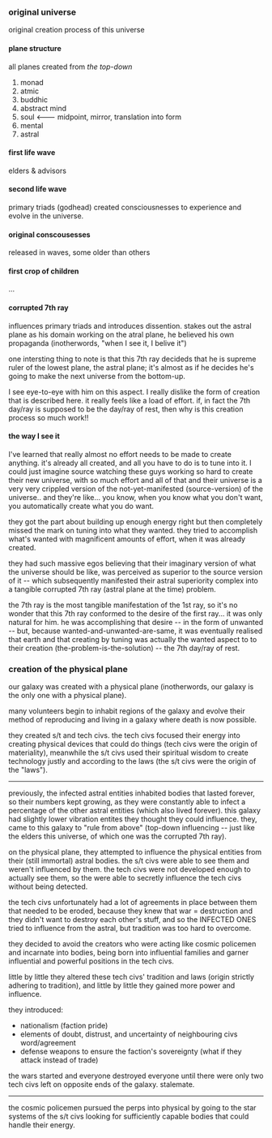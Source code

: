 ### original universe

original creation process of this universe

#### plane structure

all planes created from *the top-down*

1. monad
2. atmic
3. buddhic
4. abstract mind
5. soul        <--- midpoint, mirror, translation into form
6. mental
7. astral


#### first life wave

elders & advisors

#### second life wave

primary triads (godhead) created consciousnesses to experience and evolve in the universe.

#### original conscousesses

released in waves, some older than others

#### first crop of children

...

#### corrupted 7th ray

influences primary triads and introduces dissention.
stakes out the astral plane as his domain
working on the atral plane, he believed his own propaganda (inotherwords, "when I see it, I belive it")

one intersting thing to note is that this 7th ray decideds that he is supreme ruler of the lowest plane, the astral plane; it's almost as if he decides he's going to make the next universe from the bottom-up.

I see eye-to-eye with him on this aspect. I really dislike the form of creation that is described here. it really feels like a load of effort. if, in fact the 7th day/ray is supposed to be the day/ray of rest, then why is this creation process so much work!!

#### the way I see it

I've learned that really almost no effort needs to be made to create anything. it's already all created, and all you have to do is to tune into it. I could just imagine source watching these guys working so hard to create their new universe, with so much effort and all of that and their universe is a very very crippled version of the not-yet-manifested (source-version) of the universe.. and they're like... you know, when you know what you don't want, you automatically create what you do want.

they got the part about building up enough energy right but then completely missed the mark on tuning into what they wanted. they tried to accomplish what's wanted with magnificent amounts of effort, when it was already created.

they had such massive egos believing that their imaginary version of what the universe should be like, was perceived as superior to the source version of it -- which subsequently manifested their astral superiority complex into a tangible corrupted 7th ray (astral plane at the time) problem.

the 7th ray is the most tangible manifestation of the 1st ray, so it's no wonder that this 7th ray conformed to the desire of the first ray... it was only natural for him. he was accomplishing that desire -- in the form of unwanted -- but, because wanted-and-unwanted-are-same, it was eventually realised that earth and that creating by tuning was actually the wanted aspect to to their creation (the-problem-is-the-solution) -- the 7th day/ray of rest.

### creation of the physical plane

our galaxy was created with a physical plane (inotherwords, our galaxy is the only one with a physical plane).

many volunteers begin to inhabit regions of the galaxy and evolve their method of reproducing and living in a galaxy where death is now possible.

they created s/t and tech civs. the tech civs focused their energy into creating physical devices that could do things (tech civs were the origin of materiality), meanwhile the s/t civs used their spiritual wisdom to create technology justly and according to the laws (the s/t civs were the origin of the "laws").

---

previously, the infected astral entities inhabited bodies that lasted forever, so their numbers kept growing, as they were constantly able to infect a percentage of the other astral entities (which also lived forever). this galaxy had slightly lower vibration entites they thought they could influence. they, came to this galaxy to "rule from above" (top-down influencing -- just like the elders this universe, of which one was the corrupted 7th ray).

on the physical plane, they attempted to influence the physical entities from their (still immortal) astral bodies. the s/t civs were able to see them and weren't influenced by them. the tech civs were not developed enough to actually see them, so the were able to secretly influence the tech civs without being detected.

the tech civs unfortunately had a lot of agreements in place between them that needed to be eroded, because they knew that war = destruction and they didn't want to destroy each other's stuff, and so the INFECTED ONES tried to influence from the astral, but tradition was too hard to overcome.

they decided to avoid the creators who were acting like cosmic policemen and incarnate into bodies, being born into influential families and garner influential and powerful positions in the tech civs.

little by little they altered these tech civs' tradition and laws (origin strictly adhering to tradition), and little by little they gained more power and influence.

they introduced:
- nationalism (faction pride)
- elements of doubt, distrust, and uncertainty of neighbouring civs word/agreement
- defense weapons to ensure the faction's sovereignty (what if they attack instead of trade)

the wars started and everyone destroyed everyone until there were only two tech civs left on opposite ends of the galaxy. stalemate.

---

the cosmic policemen pursued the perps into physical by going to the star systems of the s/t civs looking for sufficiently capable bodies that could handle their energy.
